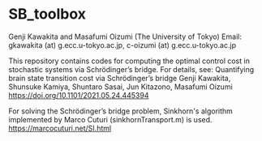 # SB_toolbox
Genji Kawakita and Masafumi Oizumi (The University of Tokyo)
Email: gkawakita (at) g.ecc.u-tokyo.ac.jp, c-oizumi (at) g.ecc.u-tokyo.ac.jp

This repository contains codes for computing the optimal control cost in stochastic systems via Schrödinger’s bridge.
For details, see: Quantifying brain state transition cost via Schrödinger’s bridge
Genji Kawakita, Shunsuke Kamiya, Shuntaro Sasai, Jun Kitazono, Masafumi Oizumi
https://doi.org/10.1101/2021.05.24.445394

For solving the Schrödinger’s bridge problem, Sinkhorn's algorithm implemented by Marco Cuturi (sinkhornTransport.m) is used. 
https://marcocuturi.net/SI.html
